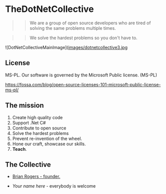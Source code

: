 # TheDotNetCollective
 
 >> We are a group of open source developers who are tired of solving the same problems multiple times.

 >> We solve the hardest problems so you don't have to.
 
 
 ![DotNetCollectiveMainImage]([images/dotnetcollective3.jpg](https://github.com/dotnetCollective/.github/blob/main/images/dotnetcollective3.jpg "DotNetCollective") 

## License

MS-PL. Our software is governed by the Microsoft Public  license. (MS-PL)

https://fossa.com/blog/open-source-licenses-101-microsoft-public-license-ms-pl/



## The mission


1. Create high quality code
1. Support .Net C#
1. Contribute to open source
1. Solve the hardest problems
1. Prevent re-invention of the wheel.
1. Hone our craft, showcase  our skills.
1. **Teach**.

## The Collective


- [Brian Rogers - founder.](https://www.linkedin.com/in/briansrogers/ "Brian Rogers - LinkedIn profile")


-  *Your name here*  - everybody is welcome
